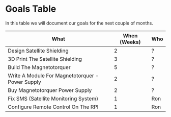 # Goals Table
In this table we will document our goals for the next couple of months.  

What | When (Weeks) | Who  
--- | --- | ---
Design Satellite Shielding | 2  | ?
3D Print The Satellite Shielding | 3  | ?
Build The Magnetotorquer | 5  | ?
Write A Module For Magnetotorquer - Power Supply | 2  | ?
Buy Magnetotorquer Power Supply | 2  | ?
Fix SMS (Satellite Monitoring System) | 1 | Ron
Configure Remote Control On The RPI | 1 | Ron
